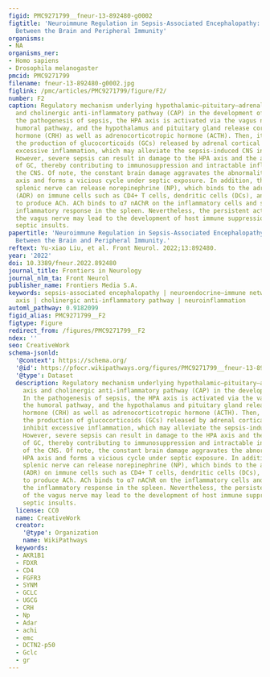 ```yaml
---
figid: PMC9271799__fneur-13-892480-g0002
figtitle: 'Neuroimmune Regulation in Sepsis-Associated Encephalopathy: The Interaction
  Between the Brain and Peripheral Immunity'
organisms:
- NA
organisms_ner:
- Homo sapiens
- Drosophila melanogaster
pmcid: PMC9271799
filename: fneur-13-892480-g0002.jpg
figlink: /pmc/articles/PMC9271799/figure/F2/
number: F2
caption: Regulatory mechanism underlying hypothalamic–pituitary–adrenal (HPA) axis
  and cholinergic anti-inflammatory pathway (CAP) in the development of sepsis. In
  the pathogenesis of sepsis, the HPA axis is activated via the vagus nerve or the
  humoral pathway, and the hypothalamus and pituitary gland release corticotropin-releasing
  hormone (CRH) as well as adrenocorticotropic hormone (ACTH). Then, it can augment
  the production of glucocorticoids (GCs) released by adrenal cortical cells and inhibit
  excessive inflammation, which may alleviate the sepsis-induced CNS inflammation.
  However, severe sepsis can result in damage to the HPA axis and the abnormal induction
  of GC, thereby contributing to immunosuppression and intractable inflammation of
  the CNS. Of note, the constant brain damage aggravates the abnormality of the HPA
  axis and forms a vicious cycle under septic exposure. In addition, the activated
  splenic nerve can release norepinephrine (NP), which binds to the adrenaline receptor
  (ADR) on immune cells such as CD4+ T cells, dendritic cells (DCs), and macrophages
  to produce ACh. ACh binds to α7 nAChR on the inflammatory cells and suppresses the
  inflammatory response in the spleen. Nevertheless, the persistent activation of
  the vagus nerve may lead to the development of host immune suppression following
  septic insults.
papertitle: 'Neuroimmune Regulation in Sepsis-Associated Encephalopathy: The Interaction
  Between the Brain and Peripheral Immunity.'
reftext: Yu-xiao Liu, et al. Front Neurol. 2022;13:892480.
year: '2022'
doi: 10.3389/fneur.2022.892480
journal_title: Frontiers in Neurology
journal_nlm_ta: Front Neurol
publisher_name: Frontiers Media S.A.
keywords: sepsis-associated encephalopathy | neuroendocrine–immune network | hypothalamic–pituitary–adrenal
  axis | cholinergic anti-inflammatory pathway | neuroinflammation
automl_pathway: 0.9182099
figid_alias: PMC9271799__F2
figtype: Figure
redirect_from: /figures/PMC9271799__F2
ndex: ''
seo: CreativeWork
schema-jsonld:
  '@context': https://schema.org/
  '@id': https://pfocr.wikipathways.org/figures/PMC9271799__fneur-13-892480-g0002.html
  '@type': Dataset
  description: Regulatory mechanism underlying hypothalamic–pituitary–adrenal (HPA)
    axis and cholinergic anti-inflammatory pathway (CAP) in the development of sepsis.
    In the pathogenesis of sepsis, the HPA axis is activated via the vagus nerve or
    the humoral pathway, and the hypothalamus and pituitary gland release corticotropin-releasing
    hormone (CRH) as well as adrenocorticotropic hormone (ACTH). Then, it can augment
    the production of glucocorticoids (GCs) released by adrenal cortical cells and
    inhibit excessive inflammation, which may alleviate the sepsis-induced CNS inflammation.
    However, severe sepsis can result in damage to the HPA axis and the abnormal induction
    of GC, thereby contributing to immunosuppression and intractable inflammation
    of the CNS. Of note, the constant brain damage aggravates the abnormality of the
    HPA axis and forms a vicious cycle under septic exposure. In addition, the activated
    splenic nerve can release norepinephrine (NP), which binds to the adrenaline receptor
    (ADR) on immune cells such as CD4+ T cells, dendritic cells (DCs), and macrophages
    to produce ACh. ACh binds to α7 nAChR on the inflammatory cells and suppresses
    the inflammatory response in the spleen. Nevertheless, the persistent activation
    of the vagus nerve may lead to the development of host immune suppression following
    septic insults.
  license: CC0
  name: CreativeWork
  creator:
    '@type': Organization
    name: WikiPathways
  keywords:
  - AKR1B1
  - FDXR
  - CD4
  - FGFR3
  - SYNM
  - GCLC
  - UGCG
  - CRH
  - Np
  - Adar
  - achi
  - emc
  - DCTN2-p50
  - Gclc
  - gr
---
```

